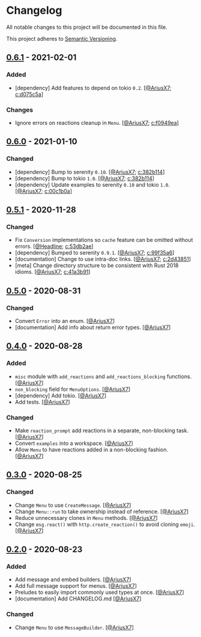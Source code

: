 # Changelog

All notable changes to this project will be documented in this file.

This project adheres to [Semantic Versioning][semver].

## [0.6.1] - 2021-02-01

### Added

- [dependency] Add features to depend on tokio `0.2`. \[[@AriusX7]; [c:d075c5a]]

### Changes

- Ignore errors on reactions cleanup in `Menu`. \[[@AriusX7]; [c:f0949ea]]

## [0.6.0] - 2021-01-10

### Changed

- [dependency] Bump to serenity `0.10`. \[[@AriusX7]; [c:382b114]]
- [dependency] Bump to tokio `1.0`. \[[@AriusX7]; [c:382b114]]
- [dependency] Update examples to serenity `0.10` and tokio `1.0`. \[[@AriusX7]; [c:00c1b0a]]

## [0.5.1] - 2020-11-28

### Changed

- Fix `Conversion` implementations so `cache` feature can be omitted without errors. \[[@Headline]; [c:53db2ae]]
- [dependency] Bumped to serenity `0.9.1`. \[[@AriusX7]; [c:99f35a6]]
- [documentation] Change to use intra-doc links. \[[@AriusX7]; [c:2d43851]]
- [meta] Change directory structure to be consistent with Rust 2018 idioms. \[[@AriusX7]; [c:41a3b91]]

## [0.5.0] - 2020-08-31

### Changed

- Convert `Error` into an enum. \[[@AriusX7]]
- [documentation] Add info about return error types. \[[@AriusX7]]

## [0.4.0] - 2020-08-28

### Added

- `misc` module with `add_reactions` and `add_reactions_blocking` functions. \[[@AriusX7]]
- `non_blocking` field for `MenuOptions`. \[[@AriusX7]]
- [dependency] Add tokio. \[[@AriusX7]]
- Add tests. \[[@AriusX7]]

### Changed

- Make `reaction_prompt` add reactions in a separate, non-blocking task. \[[@AriusX7]]
- Convert `examples` into a workspace. \[[@AriusX7]]
- Allow `Menu` to have reactions added in a non-blocking fashion. \[[@AriusX7]]

## [0.3.0] - 2020-08-25

### Changed

- Change `Menu` to use `CreateMessage`. \[[@AriusX7]]
- Change `Menu::run` to take ownership instead of reference. \[[@AriusX7]]
- Reduce unnecessary clones in `Menu` methods. \[[@AriusX7]]
- Change `msg.react()` with `http.create_reaction()` to avoid cloning `emoji`. \[[@AriusX7]]

## [0.2.0] - 2020-08-23

### Added

- Add message and embed builders. \[[@AriusX7]]
- Add full message support for menus. \[[@AriusX7]]
- Preludes to easily import commonly used types at once. \[[@AriusX7]]
- [documentation] Add CHANGELOG.md \[[@AriusX7]]

### Changed

- Change `Menu` to use `MessageBuilder`. \[[@AriusX7]]

[semver]: https://semver.org/spec/v2.0.0.html

<!-- TAGS -->
[0.2.0]: https://github.com/AriusX7/serenity-utils/compare/v0.1.0...v0.2.0
[0.3.0]: https://github.com/AriusX7/serenity-utils/compare/v0.2.0...v0.3.0
[0.4.0]: https://github.com/AriusX7/serenity-utils/compare/v0.3.0...v0.4.0
[0.5.0]: https://github.com/AriusX7/serenity-utils/compare/v0.4.0...v0.5.0
[0.5.1]: https://github.com/AriusX7/serenity-utils/compare/v0.5.0...v0.5.1
[0.6.0]: https://github.com/AriusX7/serenity-utils/compare/v0.5.1...v0.6.0
[0.6.1]: https://github.com/AriusX7/serenity-utils/compare/v0.6.0...v0.6.1

<!-- CONTRIBUTORS -->
[@AriusX7]: https://github.com/AriusX7
[@Headline]: https://github.com/Headline

<!-- COMMITS -->
[c:f0949ea]: https://github.com/AriusX7/serenity-utils/commit/f0949eae2f13b43146989c246754e1b3137506b6
[c:d075c5a]: https://github.com/AriusX7/serenity-utils/commit/d075c5afff8bd31a88ee783fc53f650bce073bdc
[c:00c1b0a]: https://github.com/AriusX7/serenity-utils/commit/00c1b0a2df9be211b2c880ae5ade0ec8d17a601b
[c:382b114]: https://github.com/AriusX7/serenity-utils/commit/382b1143abf931ac0efff93404523d65d0741bfa
[c:99f35a6]: https://github.com/AriusX7/serenity-utils/commit/99f35a6f502302b7242a13fa0e11bc5eb7adc460
[c:41a3b91]: https://github.com/AriusX7/serenity-utils/commit/41a3b91536368719a1f7dcc4f217808414acf770
[c:2d43851]: https://github.com/AriusX7/serenity-utils/commit/2d4385195826027a486e4b1752a2ceac17fb3b99
[c:53db2ae]: https://github.com/AriusX7/serenity-utils/commit/53db2aef3673b6fff4c49c2a787c17f7d8da0cb7
